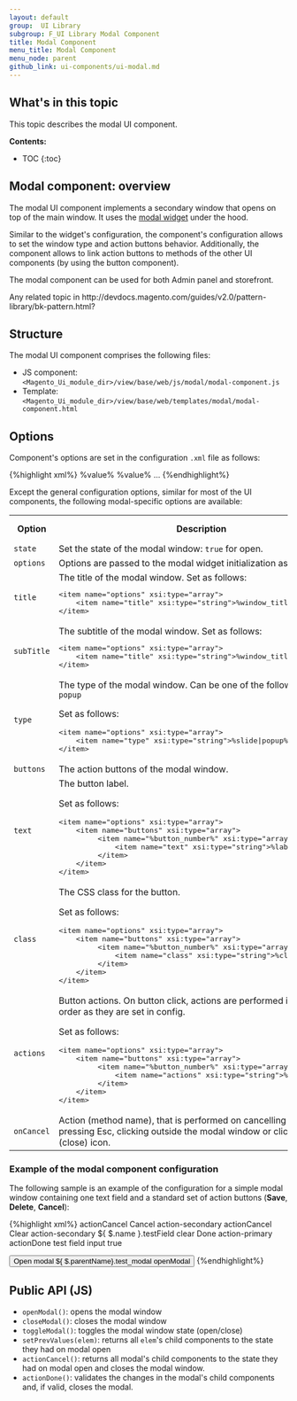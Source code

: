 ```yaml
---
layout: default
group:  UI Library
subgroup: F_UI Library Modal Component
title: Modal Component
menu_title: Modal Component
menu_node: parent
github_link: ui-components/ui-modal.md
---
```

<h2>What's in this topic</h2>

This topic describes the modal UI component.

**Contents:**

* TOC
{:toc}

## Modal component: overview

The modal UI component implements a secondary window that opens on top of the main window. It uses the [modal widget]([{site.gdeurl}}javascript-dev-guide/widgets/widget_modal.html) under the hood.

Similar to the widget's configuration, the component's configuration allows to set the window type and action buttons behavior. Additionally, the component allows to link action buttons to methods of the other UI components (by using the button component).

The modal component can be used for both Admin panel and storefront.


<p class="q">Any related topic in http://devdocs.magento.com/guides/v2.0/pattern-library/bk-pattern.html?</p>

## Structure

The modal UI component comprises the following files:

- JS component: `<Magento_Ui_module_dir>/view/base/web/js/modal/modal-component.js`
- Template: `<Magento_Ui_module_dir>/view/base/web/templates/modal/modal-component.html`

## Options

Component's options are set in the configuration `.xml` file as follows:

{%highlight xml%}
 <modal name="test_modal">
    <argument name="data" xsi:type="array">
        <item name="config" xsi:type="array">
            <!-- Configurable options are specified here -->
            <item name="%option1%" xsi:type="%type%">%value%</item>
            <item name="%option2%" xsi:type="%type%">%value%</item>
            ...
        </item>
    </argument>
</modal>
{%endhighlight%}

Except the general configuration options, similar for most of the UI components, the following modal-specific options are available:

<table>
  <tr>
    <th width="10%">Option</th>
    <th width="50%">Description</th>
    <th width="10%">Type</th>
    <th width="10%">Optional/Mandatory</th>
    <th width="10%">Default value</th>
  </tr>
  <tr>
    <td><code>state</code></td>
    <td>Set the state of the modal window: <code>true</code> for open. 
</td>
    <td>Boolean</td>
    <td>Optional</td>
    <td><code>false</code></td>
  </tr>
  <tr>
    <td><code>options</code></td>
    <td>Options are passed to the modal widget initialization as is.</td>
    <td>Object</td>
    <td>Optional</td>
    <td><code>{}</code></td>
  </tr>
  <tr>
    <td><code>title</code></td>
    <td>The title of the modal window. Set as follows: 
<pre>
&lt;item name=&quot;options&quot; xsi:type=&quot;array&quot;&gt;
    &lt;item name=&quot;title&quot; xsi:type=&quot;string&quot;&gt;%window_title%&lt;/item&gt;
&lt;/item&gt;
</pre>

</td>
    <td>String</td>
    <td>Optional</td>
    <td><code>''</code></td>
  </tr>
  <tr>
    <td><code>subTitle</code></td>
    <td>The subtitle of the modal window. Set as follows: 
<pre>
&lt;item name=&quot;options&quot; xsi:type=&quot;array&quot;&gt;
    &lt;item name=&quot;title&quot; xsi:type=&quot;string&quot;&gt;%window_title%&lt;/item&gt;
&lt;/item&gt;
</pre>

</td>
    <td>String</td>
    <td>Optional</td>
    <td><code>''</code></td>
  </tr>
<tr>
    <td><code>type</code></td>
    <td>The type of the modal window. Can be one of the following:
<code>slide</code> or <code>popup</code>

Set as follows: 
<pre>
&lt;item name=&quot;options&quot; xsi:type=&quot;array&quot;&gt;
    &lt;item name=&quot;type&quot; xsi:type=&quot;string&quot;&gt;%slide|popup%&lt;/item&gt;
&lt;/item&gt;
</pre>
</td>
    <td>String</td>
    <td>Optional</td>
    <td><code>slide</code></td>
  </tr>
  <tr>
    <td><code>buttons</code></td>
    <td>The action buttons of the modal window.
</td>
    <td>Array</td>
    <td>Optional</td>
    <td><code>[]</code></td>
  </tr>
  <tr>
    <td><code>text</code></td>
    <td>The button label. 

Set as follows:
<pre>
&lt;item name=&quot;options&quot; xsi:type=&quot;array&quot;&gt;
    &lt;item name=&quot;buttons&quot; xsi:type=&quot;array&quot;&gt;
         &lt;item name=&quot;%button_number%&quot; xsi:type=&quot;array&quot;&gt;
             &lt;item name=&quot;text&quot; xsi:type=&quot;string&quot;&gt;%label%&lt;/item&gt;
         &lt;/item&gt;
    &lt;/item&gt;
&lt;/item&gt;
</pre>

</td>
    <td>String</td>
    <td>Optional</td>
    <td>Undefined</td>
  </tr>
  <tr>
    <td><code>class</code></td>
    <td>The CSS class for the button. 

Set as follows:
<pre>
&lt;item name=&quot;options&quot; xsi:type=&quot;array&quot;&gt;
    &lt;item name=&quot;buttons&quot; xsi:type=&quot;array&quot;&gt;
         &lt;item name=&quot;%button_number%&quot; xsi:type=&quot;array&quot;&gt;
             &lt;item name=&quot;class&quot; xsi:type=&quot;string&quot;&gt;%class%&lt;/item&gt
         &lt;/item&gt;
    &lt;/item&gt;
&lt;/item&gt;
</pre>

</td>
    <td>String</td>
    <td>Optional</td>
    <td>Undefined</td>
  </tr>

  <tr>
    <td><code>actions</code></td>
    <td>Button actions. On button click, actions are performed in the same order as they are set in config.

Set as follows:
<pre>
&lt;item name=&quot;options&quot; xsi:type=&quot;array&quot;&gt;
    &lt;item name=&quot;buttons&quot; xsi:type=&quot;array&quot;&gt;
         &lt;item name=&quot;%button_number%&quot; xsi:type=&quot;array&quot;&gt;
             &lt;item name=&quot;actions&quot; xsi:type=&quot;string&quot;&gt;%label%&lt;/item&gt;
         &lt;/item&gt;
    &lt;/item&gt;
&lt;/item&gt;
</pre>

</td>
    <td>Object</td>
    <td>Optional</td>
    <td>Undefined</td>
  </tr>
  <tr>
    <td><code>onCancel</code></td>
    <td>Action (method name), that is performed on cancelling interactions: pressing Esc, clicking outside the modal window or clicking the 'X' (close) icon.
</td>
    <td>String</td>
    <td>Optional</td>
    <td><code>closeModal</code></td>
  </tr>

</table>

### Example of the modal component configuration

The following sample is an example of the configuration for a simple modal window containing one text field and a standard set of action buttons (**Save**, **Delete**, **Cancel**): 

{%highlight xml%}
<modal name="test_modal">
    <argument name="data" xsi:type="array">
        <item name="config" xsi:type="array">
            <item name="onCancel" xsi:type="string">actionCancel</item>
            <item name="options" xsi:type="array">
                <item name="buttons" xsi:type="array">
                    <item name="0" xsi:type="array">
                        <item name="text" xsi:type="string">Cancel</item>
                        <item name="class" xsi:type="string">action-secondary</item>
                        <item name="actions" xsi:type="array">
                            <item name="0" xsi:type="string">actionCancel</item>
                        </item>
                    </item>
                    <item name="1" xsi:type="array">
                        <item name="text" xsi:type="string">Clear</item>
                        <item name="class" xsi:type="string">action-secondary</item>
                        <item name="actions" xsi:type="array">
                            <item name="0" xsi:type="array">
                                <item name="targetName" xsi:type="string">${ $.name }.testField</item>
                                <item name="actionName" xsi:type="string">clear</item>
                            </item>
                        </item>
                    </item>
                    <item name="2" xsi:type="array">
                        <item name="text" xsi:type="string">Done</item>
                        <item name="class" xsi:type="string">action-primary</item>
                        <item name="actions" xsi:type="array">
                            <item name="0" xsi:type="string">actionDone</item>
                        </item>
                    </item>
                </item>
            </item>
        </item>
    </argument>
    <field name="testField">
        <argument name="data" xsi:type="array">
            <item name="config" xsi:type="array">
                <item name="label" xsi:type="string">test field</item>
                <item name="formElement" xsi:type="string">input</item>
                <item name="visible" xsi:type="boolean">true</item>
            </item>
        </argument>
    </field>
</modal>

<button name="modal_button">
    <argument name="data" xsi:type="array">
        <item name="config" xsi:type="array">
            <item name="title" xsi:type="string">Open modal</item>
            <item name="actions" xsi:type="array">
                <item name="0" xsi:type="array">
                    <item name="targetName" xsi:type="string">${ $.parentName}.test_modal</item>
                    <item name="actionName" xsi:type="string">openModal</item>
                </item>
            </item>
        </item>
    </argument>
</button>
{%endhighlight%}


## Public API (JS)

- `openModal()`: opens the modal window
- `closeModal()`: closes the modal window
- `toggleModal()`: toggles the modal window state (open/close)
- `setPrevValues(elem)`: returns all `elem`'s child components to the state they had on modal open
- `actionCancel()`: returns all modal's child components to the state they had on modal open and closes the modal window. 
- `actionDone()`: validates the changes in the modal's child components and, if valid, closes the modal.